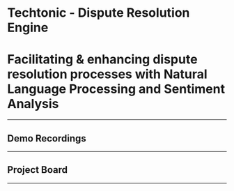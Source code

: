 # Techtonic - Dispute Resolution Engine
# Facilitating & enhancing dispute resolution processes with Natural Language Processing and Sentiment Analysis

---

## Demo Recordings

---

## Project Board

---

